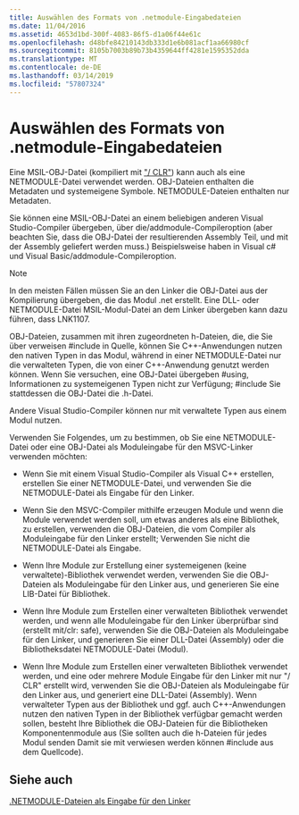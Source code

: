 ```yaml
---
title: Auswählen des Formats von .netmodule-Eingabedateien
ms.date: 11/04/2016
ms.assetid: 4653d1bd-300f-4083-86f5-d1a06f44e61c
ms.openlocfilehash: d48bfe84210143db333d1e6b081acf1aa66980cf
ms.sourcegitcommit: 8105b7003b89b73b4359644ff4281e1595352dda
ms.translationtype: MT
ms.contentlocale: de-DE
ms.lasthandoff: 03/14/2019
ms.locfileid: "57807324"
---
```

# <a name="choosing-the-format-of-netmodule-input-files"></a>Auswählen des Formats von .netmodule-Eingabedateien

Eine MSIL-OBJ-Datei (kompiliert mit ["/ CLR"](clr-common-language-runtime-compilation.md)) kann auch als eine NETMODULE-Datei verwendet werden.  OBJ-Dateien enthalten die Metadaten und systemeigene Symbole.  NETMODULE-Dateien enthalten nur Metadaten.

Sie können eine MSIL-OBJ-Datei an einem beliebigen anderen Visual Studio-Compiler übergeben, über die/addmodule-Compileroption (aber beachten Sie, dass die OBJ-Datei der resultierenden Assembly Teil, und mit der Assembly geliefert werden muss.)  Beispielsweise haben in Visual c# und Visual Basic/addmodule-Compileroption.

> [!NOTE]
>  In den meisten Fällen müssen Sie an den Linker die OBJ-Datei aus der Kompilierung übergeben, die das Modul .net erstellt.  Eine DLL- oder NETMODULE-Datei MSIL-Modul-Datei an dem Linker übergeben kann dazu führen, dass LNK1107.

OBJ-Dateien, zusammen mit ihren zugeordneten h-Dateien, die, die Sie über verweisen #include in Quelle, können Sie C++-Anwendungen nutzen den nativen Typen in das Modul, während in einer NETMODULE-Datei nur die verwalteten Typen, die von einer C++-Anwendung genutzt werden können.  Wenn Sie versuchen, eine OBJ-Datei übergeben #using, Informationen zu systemeigenen Typen nicht zur Verfügung; #include Sie stattdessen die OBJ-Datei die .h-Datei.

Andere Visual Studio-Compiler können nur mit verwaltete Typen aus einem Modul nutzen.

Verwenden Sie Folgendes, um zu bestimmen, ob Sie eine NETMODULE-Datei oder eine OBJ-Datei als Moduleingabe für den MSVC-Linker verwenden möchten:

- Wenn Sie mit einem Visual Studio-Compiler als Visual C++ erstellen, erstellen Sie einer NETMODULE-Datei, und verwenden Sie die NETMODULE-Datei als Eingabe für den Linker.

- Wenn Sie den MSVC-Compiler mithilfe erzeugen Module und wenn die Module verwendet werden soll, um etwas anderes als eine Bibliothek, zu erstellen, verwenden die OBJ-Dateien, die vom Compiler als Moduleingabe für den Linker erstellt; Verwenden Sie nicht die NETMODULE-Datei als Eingabe.

- Wenn Ihre Module zur Erstellung einer systemeigenen (keine verwaltete)-Bibliothek verwendet werden, verwenden Sie die OBJ-Dateien als Moduleingabe für den Linker aus, und generieren Sie eine LIB-Datei für Bibliothek.

- Wenn Ihre Module zum Erstellen einer verwalteten Bibliothek verwendet werden, und wenn alle Moduleingabe für den Linker überprüfbar sind (erstellt mit/clr: safe), verwenden Sie die OBJ-Dateien als Moduleingabe für den Linker, und generieren Sie einer DLL-Datei (Assembly) oder die Bibliotheksdatei NETMODULE-Datei (Modul).

- Wenn Ihre Module zum Erstellen einer verwalteten Bibliothek verwendet werden, und eine oder mehrere Module Eingabe für den Linker mit nur "/ CLR" erstellt wird, verwenden Sie die OBJ-Dateien als Moduleingabe für den Linker aus, und generiert eine DLL-Datei (Assembly).  Wenn verwalteter Typen aus der Bibliothek und ggf. auch C++-Anwendungen nutzen den nativen Typen in der Bibliothek verfügbar gemacht werden sollen, besteht Ihre Bibliothek die OBJ-Dateien für die Bibliotheken Komponentenmodule aus (Sie sollten auch die h-Dateien für jedes Modul senden Damit sie mit verwiesen werden können #include aus dem Quellcode).

## <a name="see-also"></a>Siehe auch

[.NETMODULE-Dateien als Eingabe für den Linker](netmodule-files-as-linker-input.md)
